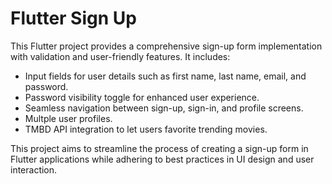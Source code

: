 # Flutter Sign Up

This Flutter project provides a comprehensive sign-up form implementation with validation and user-friendly features. It includes:
- Input fields for user details such as first name, last name, email, and password.
- Password visibility toggle for enhanced user experience.
- Seamless navigation between sign-up, sign-in, and profile screens.
- Multple user profiles.
- TMBD API integration to let users favorite trending movies.

This project aims to streamline the process of creating a sign-up form in Flutter applications while adhering to best practices in UI design and user interaction.
